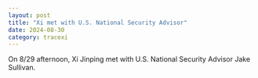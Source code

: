 ```yaml
---
layout: post
title: "Xi met with U.S. National Security Advisor"
date: 2024-08-30
category: tracexi
---
```


On 8/29 afternoon, Xi Jinping met with U.S. National Security Advisor Jake Sullivan.
